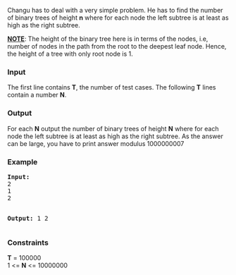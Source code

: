 <p>Changu has to deal with a very simple problem. He has to find the number of binary trees of height <strong>n</strong> where for each node the left subtree is at least as high as the right subtree.</p>
<p><strong><span style="text-decoration: underline;">NOTE</span></strong>:  The height of the binary tree here is in terms of the nodes, i.e, number of nodes in the path from the root to the deepest leaf node. Hence, the height of a tree with only root node is 1.</p>
<h3>Input</h3>
<p>The first line contains <strong>T</strong>, the number of test cases. The following <strong>T</strong> lines contain a number <strong>N</strong>.</p>
<h3>Output</h3>
<p>For each <strong>N</strong> output&nbsp;the number of binary trees of height <strong>N</strong> where for each node the left subtree is at least as high as the right subtree. As the answer can be large, you have to print answer modulus 1000000007</p>
<h3>Example</h3>
<pre><strong>Input:</strong>
2
1
2

<strong>Output:</strong>
1
2</pre>
<h3>Constraints</h3>
<p><strong>T</strong> = 100000<br> 1 &lt;= <strong>N</strong> &lt;= 10000000</p>